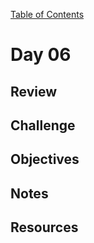 
[Table of Contents](/README.md)

# Day 06

## Review

## Challenge

## Objectives

## Notes

## Resources
    